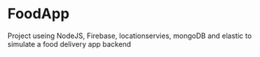 # FoodApp
Project useing NodeJS, Firebase, locationservies, mongoDB and elastic to simulate a food delivery app backend
